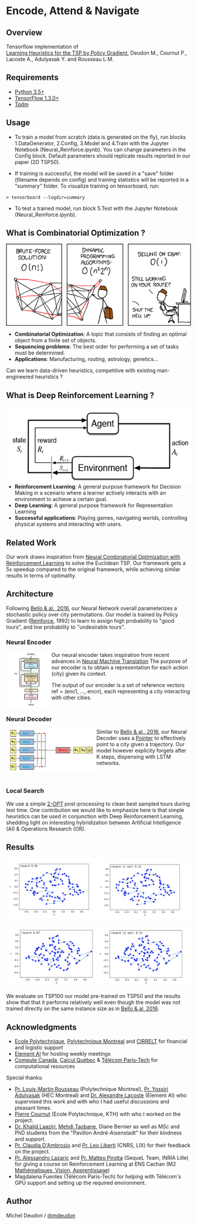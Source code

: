 # Encode, Attend & Navigate

## Overview

Tensorflow implementation of  <br/> 
[Learning Heuristics for the TSP by Policy Gradient](https://link.springer.com/chapter/10.1007%2F978-3-319-93031-2_12), Deudon M., Cournut P., Lacoste A., Adulyasak Y. and Rousseau L.M.

## Requirements

- [Python 3.5+](https://anaconda.org/anaconda/python)
- [TensorFlow 1.3.0+](https://www.tensorflow.org/install/)
- [Tqdm](https://pypi.python.org/pypi/tqdm)

## Usage

- To train a model from scratch (data is generated on the fly), run blocks 1.DataGenerator, 2.Config, 3.Model and 4.Train with the Jupyter Notebook (Neural_Reinforce.ipynb). You can change parameters in the Config block. Default parameters should replicate results reported in our paper (2D TSP50).

- If training is successful, the model will be saved in a "save" folder (filename depends on config) and training statistics will be reported in a "summary" folder. To visualize training on tensorboard, run:
```
> tensorboard --logdir=summary
```

- To test a trained model, run block 5.Test with the Jupyter Notebook (Neural_Reinforce.ipynb).

## What is Combinatorial Optimization ?

<img align="center" img src="./GitImg/Comic.png">

* __Combinatorial Optimization__: A topic that consists of finding an optimal object from a finite set of objects.
* __Sequencing problems__: The best order for performing a set of tasks must be determined.
* __Applications__: Manufacturing, routing, astrology, genetics...

Can we learn data-driven heuristics, competitive with existing man-engineered heuristics ?

## What is Deep Reinforcement Learning ?


<img align="right" img src="./GitImg/MDP.png" height="210">

* __Reinforcement Learning__: A general purpose framework for Decision Making in a scenario where a learner actively interacts with an environment to achieve a certain goal.
* __Deep Learning__: A general purpose framework for Representation Learning
* __Successful applications__: Playing games, navigating worlds, controlling physical systems and interacting with users.

## Related Work

Our work draws inspiration from [Neural Combinatorial Optimization with Reinforcement Learning](http://arxiv.org/abs/1611.09940) to solve the Euclidean TSP. Our framework gets a 5x speedup compared to the original framework, while achieving similar results in terms of optimality.

## Architecture

Following [Bello & al., 2016](http://arxiv.org/abs/1611.09940), our Neural Network overall parameterizes a stochastic policy over city permutations. Our model is trained by Policy Gradient ([Reinforce](https://link.springer.com/article/10.1007/BF00992696), 1992) to learn to assign high probability to "good tours", and low probability to "undesirable tours".

### Neural Encoder
  <img align="left" img src="./GitImg/Encoder.png" height="150">

  Our neural encoder takes inspiration from recent advances in [Neural Machine Translation](http://papers.nips.cc/paper/7181-attention-is-all-you-need)
  The purpose of our encoder is to obtain a representation for each action (city) given its context.

  The output of our encoder is a set of reference vectors ref = (enc1, ..., encn), each representing a city interacting with other cities. <br/><br/>

### Neural Decoder
  <img align="left" img src="./GitImg/Decoder.png" height="120">

  Similar to [Bello & al., 2016](http://arxiv.org/abs/1611.09940), our Neural Decoder uses a [Pointer](http://papers.nips.cc/paper/5866-pointer-networks) to effectively point to a city given a trajectory. Our model however explicity forgets after K steps, dispensing with LSTM networks. <br/><br/><br/>

### Local Search
We use a simple [2-OPT](https://en.wikipedia.org/wiki/2-opt) post-processing to clean best sampled tours during test time.
One contribution we would like to emphasize here is that simple heuristics can be used in conjunction with Deep Reinforcement Learning, shedding light on interesting hybridization between Artificial Intelligence (AI) & Operations Research (OR).

## Results

![tsp1000.1](./GitImg/TSP100.1.png)

![tsp100.2](./GitImg/TSP100.2.png)

We evaluate on TSP100 our model pre-trained on TSP50 and the results show that that it performs relatively well even though the model was not trained directly on the same instance size as in [Bello & al, 2016](http://arxiv.org/abs/1611.09940). 

## Acknowledgments

- [Ecole Polytechnique](http://www.polytechnique.edu/), [Polytechnique Montreal](http://www.polymtl.ca/) and [CIRRELT](https://www.cirrelt.ca/) for financial and logistic support <br/>
- [Element AI](https://www.elementai.com/) for hosting weekly meetings <br/>
- [Compute Canada](https://www.computecanada.ca/), [Calcul Québec](http://www.calculquebec.ca/) & [Télécom Paris-Tech](https://www.telecom-paristech.org/) for computational resources <br/>

Special thanks: <br/>
- [Pr. Louis-Martin Rousseau](http://hanalog.polymtl.ca/person/louis-martin-rousseau/) (Polytechnique Montreal), [Pr. Yossiri Adulyasak](http://www.yossiri.info/) (HEC Montreal) and [Dr. Alexandre Lacoste](https://twitter.com/recursix) (Element AI) who supervised this work and with who I had useful discussions and pleasant times. <br/>
- [Pierre Cournut](https://www.linkedin.com/in/pierre-cournut) (Ecole Polytechnique, KTH) with who I worked on the project. <br/>
- [Dr. Khalid Laaziri](https://www.gerad.ca/fr/people/khalid-laaziri), [Mehdi Taobane](http://cerc-datascience.polymtl.ca/person/mehdi-taobane/), Diane Bernier as well as MSc and PhD students from the "Pavillon André-Aisenstadt" for their kindness and support. <br/>
- [Pr. Claudia D'Ambrosio](https://www.lix.polytechnique.fr/~dambrosio/) and [Pr. Leo Liberti](https://www.lix.polytechnique.fr/~liberti/) (CNRS, LIX) for their feedback on the project. <br/>
- [Pr. Alessandro Lazaric](http://chercheurs.lille.inria.fr/~lazaric/Webpage/Home/Home.html) and [Pr. Matteo Pirotta](http://teopir.github.io/) (SequeL Team, INRIA Lille) for giving a course on Reinforcement Learning at ENS Cachan (M2 [Mathématiques, Vision, Apprentissage](http://math.ens-paris-saclay.fr/version-francaise/formations/master-mva/)) <br/>
- Magdalena Fuentes (Télécom Paris-Tech) for helping with Télécom's GPU support and setting up the required environment. <br/>

## Author
Michel Deudon / [@mdeudon](https://github.com/MichelDeudon)
